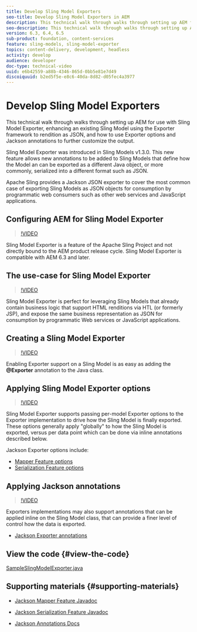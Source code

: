 ```yaml
---
title: Develop Sling Model Exporters
seo-title: Develop Sling Model Exporters in AEM
description: This technical walk through walks through setting up AEM for use with Sling Model Exporter, enhancing an existing Sling Model using the Exporter framework to rendition as JSON, and how to use Exporter options and Jackson annotations to further customize the output.
seo-description: This technical walk through walks through setting up AEM for use with Sling Model Exporter, enhancing an existing Sling Model using the Exporter framework to rendition as JSON, and how to use Exporter options and Jackson annotations to further customize the output.
version: 6.3, 6.4, 6.5
sub-product: foundation, content-services
feature: sling-models, sling-model-exporter
topics: content-delivery, development, headless
activity: develop
audience: developer
doc-type: technical-video
uuid: e6b42559-a88b-4346-865d-0bb5e81e7d49
discoiquuid: b2ed5f5e-e8c6-40da-8d82-d05fec4a3977
---
```


# Develop Sling Model Exporters

This technical walk through walks through setting up AEM for use with Sling Model Exporter, enhancing an existing Sling Model using the Exporter framework to rendition as JSON, and how to use Exporter options and Jackson annotations to further customize the output.

Sling Model Exporter was introduced in Sling Models v1.3.0. This new feature allows new annotations to be added to Sling Models that define how the Model an can be exported as a different Java object, or more commonly, serialized into a different format such as JSON.

Apache Sling provides a Jackson JSON exporter to cover the most common case of exporting Sling Models as JSON objects for consumption by programmatic web consumers such as other web services and JavaScript applications.

## Configuring AEM for Sling Model Exporter

>[!VIDEO](https://video.tv.adobe.com/v/16862/?quality=12)

Sling Model Exporter is a feature of the Apache Sling Project and not directly bound to the AEM product release cycle. Sling Model Exporter is compatible with AEM 6.3 and later.

## The use-case for Sling Model Exporter

>[!VIDEO](https://video.tv.adobe.com/v/16863/?quality=12)

Sling Model Exporter is perfect for leveraging Sling Models that already contain business logic that support HTML renditions via HTL (or formerly JSP), and expose the same business representation as JSON for consumption by programmatic Web services or JavaScript applications.

## Creating a Sling Model Exporter

>[!VIDEO](https://video.tv.adobe.com/v/16864/?quality=12)

Enabling Exporter support on a Sling Model is as easy as adding the **@Exporter** annotation to the Java class.

## Applying Sling Model Exporter options

>[!VIDEO](https://video.tv.adobe.com/v/16865/?quality=12)

Sling Model Exporter supports passing per-model Exporter options to the Exporter implementation to drive how the Sling Model is finally exported. These options generally apply "globally" to how the Sling Model is exported, versus per data point which can be done via inline annotations described below.

Jackson Exporter options include:

* [Mapper Feature options](https://static.javadoc.io/com.fasterxml.jackson.core/jackson-databind/2.8.5/com/fasterxml/jackson/databind/MapperFeature.html)
* [Serialization Feature options](https://static.javadoc.io/com.fasterxml.jackson.core/jackson-databind/2.8.5/com/fasterxml/jackson/databind/SerializationFeature.html)

## Applying Jackson annotations

>[!VIDEO](https://video.tv.adobe.com/v/16866/?quality=12)

Exporters implementations may also support annotations that can be applied inline on the Sling Model class, that can provide a finer level of control how the data is exported.

* [Jackson Exporter annotations](https://github.com/FasterXML/jackson-annotations/wiki/Jackson-Annotations)

## View the code {#view-the-code}

[SampleSlingModelExporter.java](https://github.com/Adobe-Consulting-Services/acs-aem-samples/tree/master/bundle/src/main/java/com/adobe/acs/samples/models/SampleSlingModelExporter.java) 

## Supporting materials {#supporting-materials}

* [Jackson Mapper Feature Javadoc](https://static.javadoc.io/com.fasterxml.jackson.core/jackson-databind/2.8.5/com/fasterxml/jackson/databind/MapperFeature.html)
* [Jackson Serialization Feature Javadoc](https://static.javadoc.io/com.fasterxml.jackson.core/jackson-databind/2.8.5/com/fasterxml/jackson/databind/SerializationFeature.html)  

* [Jackson Annotations Docs](https://github.com/FasterXML/jackson-annotations/wiki/Jackson-Annotations)
